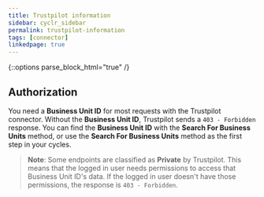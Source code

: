 ```yaml
---
title: Trustpilot information
sidebar: cyclr_sidebar
permalink: trustpilot-information
tags: [connector]
linkedpage: true
---
```

{::options parse_block_html="true" /}
<section class="card">

## Authorization

You need a **Business Unit ID** for most requests with the Trustpilot connector. Without the **Business Unit ID**, Trustpilot sends a `403 - Forbidden` response. You can find the **Business Unit ID** with the **Search For Business Units** method, or use the **Search For Business Units** method as the first step in your cycles.

> **Note**: Some endpoints are classified as **Private** by Trustpilot. This means that the logged in user needs permissions to access that Business Unit ID's data. If the logged in user doesn't have those permissions, the response is `403 - Forbidden`.

</section>
